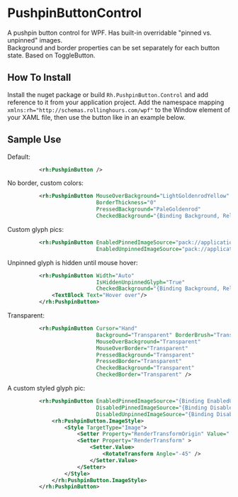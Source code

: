 # PushpinButtonControl
A pushpin button control for WPF. Has built-in overridable "pinned vs. unpinned" images.  
Background and border properties can be set separately for each button state.
Based on ToggleButton.

## How To Install
Install the nuget package or build ```Rh.PushpinButton.Control``` and add reference to it
from your application project. Add the namespace mapping ```xmlns:rh="http://schemas.rollinghours.com/wpf"```
to the Window element of your XAML file, then use the button like in an example below.

## Sample Use
Default:
```xml
          <rh:PushpinButton />
```
No border, custom colors:
```xml
          <rh:PushpinButton MouseOverBackground="LightGoldenrodYellow"
                            BorderThickness="0" 
                            PressedBackground="PaleGoldenrod"
                            CheckedBackground="{Binding Background, RelativeSource={RelativeSource Self}}"/>
```
Custom glyph pics:
```xml
          <rh:PushpinButton EnabledPinnedImageSource="pack://application:,,,/MyApp;component/customPinned.png"
                            EnabledUnpinnedImageSource="pack://application:,,,/MyApp;component/customUnpinned.png" />
```
Unpinned glyph is hidden until mouse hover:
```xml
          <rh:PushpinButton Width="Auto" 
                            IsHiddenUnpinnedGlyph="True"
                            CheckedBackground="{Binding Background, RelativeSource={RelativeSource Self}}">
              <TextBlock Text="Hover over"/>
          </rh:PushpinButton>
```
Transparent:
```xml
          <rh:PushpinButton Cursor="Hand" 
                            Background="Transparent" BorderBrush="Transparent"
                            MouseOverBackground="Transparent" 
                            MouseOverBorder="Transparent"
                            PressedBackground="Transparent" 
                            PressedBorder="Transparent"
                            CheckedBackground="Transparent" 
                            CheckedBorder="Transparent" />
```
A custom styled glyph pic:
```xml
          <rh:PushpinButton EnabledPinnedImageSource="{Binding EnabledUnpinnedImageSource, RelativeSource={RelativeSource Self}}"
                            DisabledPinnedImageSource="{Binding DisabledUnpinnedImageSource, RelativeSource={RelativeSource Self}}"
                            DisabledUnpinnedImageSource="{Binding DisabledUnpinnedImageSource, RelativeSource={RelativeSource Self}}">
              <rh:PushpinButton.ImageStyle>
                  <Style TargetType="Image">
                      <Setter Property="RenderTransformOrigin" Value=".5,.5" />
                      <Setter Property="RenderTransform" >
                          <Setter.Value>
                              <RotateTransform Angle="-45" />
                          </Setter.Value>
                      </Setter>
                  </Style>
              </rh:PushpinButton.ImageStyle>
          </rh:PushpinButton>
```          
